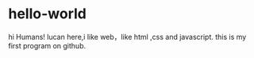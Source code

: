 # hello-world
hi Humans!
lucan here,i like web，like html ,css and javascript.
this is my first program on github.
